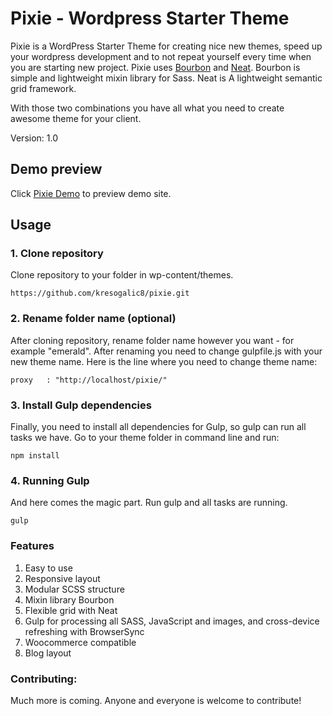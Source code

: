 # Pixie - Wordpress Starter Theme

Pixie is a WordPress Starter Theme for creating nice new themes, speed up your wordpress development and to not repeat yourself every time when you are starting new project. Pixie uses [Bourbon](http://bourbon.io/) and [Neat](http://neat.bourbon.io/). Bourbon is simple and lightweight mixin library for Sass. Neat is A lightweight semantic grid framework.

With those two combinations you have all what you need to create awesome theme for your client. 

Version: 1.0

## Demo preview
Click [Pixie Demo](http://pixie.kgdesign.com.hr/) to preview demo site. 

## Usage

### 1. Clone repository

Clone repository to your folder in wp-content/themes.

```
https://github.com/kresogalic8/pixie.git
```

### 2. Rename folder name (optional)

After cloning repository, rename folder name however you want - for example "emerald". After renaming you need to change gulpfile.js with your new theme name. Here is the line where you need to change theme name: 

```
proxy   : "http://localhost/pixie/"
```

### 3. Install Gulp dependencies

Finally, you need to install all dependencies for Gulp, so gulp can run all tasks we have. Go to your theme folder in command line and run: 

```
npm install
```

### 4. Running Gulp

And here comes the magic part. Run gulp and all tasks are running. 

```
gulp
```

### Features

1. Easy to use
2. Responsive layout
3. Modular SCSS structure
4. Mixin library Bourbon
5. Flexible grid with Neat
6. Gulp for processing all SASS, JavaScript and images, and cross-device refreshing with BrowserSync
7. Woocommerce compatible
8. Blog layout 

### Contributing:

Much more is coming. Anyone and everyone is welcome to contribute!